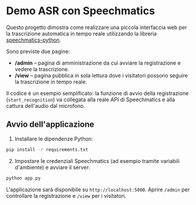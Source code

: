 # Demo ASR con Speechmatics

Questo progetto dimostra come realizzare una piccola interfaccia web per la trascrizione automatica in tempo reale utilizzando la libreria [speechmatics-python](https://github.com/speechmatics/speechmatics-python).

Sono previste due pagine:

* **/admin** – pagina di amministrazione da cui avviare la registrazione e vedere la trascrizione.
* **/view** – pagina pubblica in sola lettura dove i visitatori possono seguire la trascrizione in tempo reale.

Il codice è un esempio semplificato: la funzione di avvio della registrazione (`start_recognition`) va collegata alla reale API di Speechmatics e alla cattura dell'audio dal microfono.

## Avvio dell'applicazione

1. Installare le dipendenze Python:

```bash
pip install -r requirements.txt
```

2. Impostare le credenziali Speechmatics (ad esempio tramite variabili d'ambiente) e avviare il server:

```bash
python app.py
```

L'applicazione sarà disponibile su `http://localhost:5000`. Aprire `/admin` per controllare la registrazione e `/view` per i visitatori.
